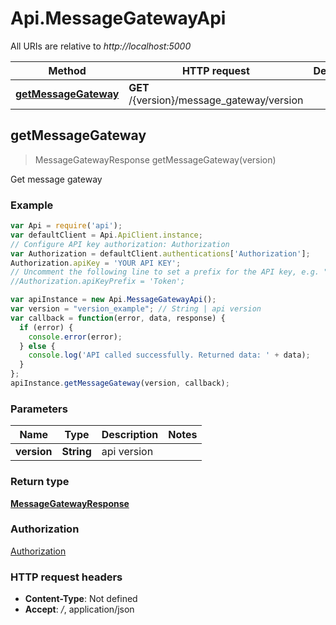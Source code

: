 # Api.MessageGatewayApi

All URIs are relative to *http://localhost:5000*

Method | HTTP request | Description
------------- | ------------- | -------------
[**getMessageGateway**](MessageGatewayApi.md#getMessageGateway) | **GET** /{version}/message_gateway/version | 



## getMessageGateway

> MessageGatewayResponse getMessageGateway(version)



Get message gateway

### Example

```javascript
var Api = require('api');
var defaultClient = Api.ApiClient.instance;
// Configure API key authorization: Authorization
var Authorization = defaultClient.authentications['Authorization'];
Authorization.apiKey = 'YOUR API KEY';
// Uncomment the following line to set a prefix for the API key, e.g. "Token" (defaults to null)
//Authorization.apiKeyPrefix = 'Token';

var apiInstance = new Api.MessageGatewayApi();
var version = "version_example"; // String | api version
var callback = function(error, data, response) {
  if (error) {
    console.error(error);
  } else {
    console.log('API called successfully. Returned data: ' + data);
  }
};
apiInstance.getMessageGateway(version, callback);
```

### Parameters



Name | Type | Description  | Notes
------------- | ------------- | ------------- | -------------
 **version** | **String**| api version | 

### Return type

[**MessageGatewayResponse**](MessageGatewayResponse.md)

### Authorization

[Authorization](../README.md#Authorization)

### HTTP request headers

- **Content-Type**: Not defined
- **Accept**: */*, application/json

